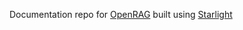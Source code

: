 Documentation repo for [OpenRAG](https://github.com/linagora/openrag) built using [Starlight](https://starlight.astro.build)
